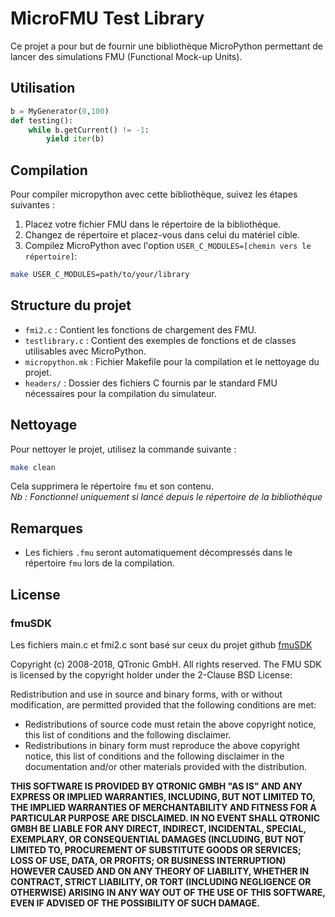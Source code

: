 # MicroFMU Test Library

Ce projet a pour but de fournir une bibliothèque MicroPython permettant de lancer des simulations FMU (Functional Mock-up Units).

## Utilisation

```python
b = MyGenerator(0,100)
def testing():
    while b.getCurrent() != -1:
    	yield iter(b)
```

## Compilation

Pour compiler micropython avec cette bibliothèque, suivez les étapes suivantes :

1. Placez votre fichier FMU dans le répertoire de la bibliothèque.
2. Changez de répertoire et placez-vous dans celui du matériel cible.
3. Compilez MicroPython avec l'option `USER_C_MODULES=[chemin vers le répertoire]`:

```sh
make USER_C_MODULES=path/to/your/library
```

## Structure du projet

- `fmi2.c` : Contient les fonctions de chargement des FMU.
- `testlibrary.c` : Contient des exemples de fonctions et de classes utilisables avec MicroPython.
- `micropython.mk` : Fichier Makefile pour la compilation et le nettoyage du projet.
- `headers/` : Dossier des fichiers C fournis par le standard FMU nécessaires pour la compilation du simulateur.

## Nettoyage

Pour nettoyer le projet, utilisez la commande suivante :

```sh
make clean
```

Cela supprimera le répertoire `fmu` et son contenu.  
*Nb : Fonctionnel uniquement si lancé depuis le répertoire de la bibliothèque*  

## Remarques

- Les fichiers `.fmu` seront automatiquement décompressés dans le répertoire `fmu` lors de la compilation.


## License

### fmuSDK

Les fichiers main.c et fmi2.c sont basé sur ceux du projet github [fmuSDK](https://github.com/qtronic/fmusdk)  

Copyright (c) 2008-2018, QTronic GmbH. All rights reserved. The FMU SDK is licensed by the copyright holder under the 2-Clause BSD License:

Redistribution and use in source and binary forms, with or without modification, are permitted provided that the following conditions are met:

- Redistributions of source code must retain the above copyright notice, this list of conditions and the following disclaimer.
- Redistributions in binary form must reproduce the above copyright notice, this list of conditions and the following disclaimer in the documentation and/or other materials provided with the distribution.

**THIS SOFTWARE IS PROVIDED BY QTRONIC GMBH "AS IS" AND ANY EXPRESS OR IMPLIED WARRANTIES, INCLUDING, BUT NOT LIMITED TO, THE IMPLIED WARRANTIES OF MERCHANTABILITY AND FITNESS FOR A PARTICULAR PURPOSE ARE DISCLAIMED. IN NO EVENT SHALL QTRONIC GMBH BE LIABLE FOR ANY DIRECT, INDIRECT, INCIDENTAL, SPECIAL, EXEMPLARY, OR CONSEQUENTIAL DAMAGES (INCLUDING, BUT NOT LIMITED TO, PROCUREMENT OF SUBSTITUTE GOODS OR SERVICES; LOSS OF USE, DATA, OR PROFITS; OR BUSINESS INTERRUPTION) HOWEVER CAUSED AND ON ANY THEORY OF LIABILITY, WHETHER IN CONTRACT, STRICT LIABILITY, OR TORT (INCLUDING NEGLIGENCE OR OTHERWISE) ARISING IN ANY WAY OUT OF THE USE OF THIS SOFTWARE, EVEN IF ADVISED OF THE POSSIBILITY OF SUCH DAMAGE.**